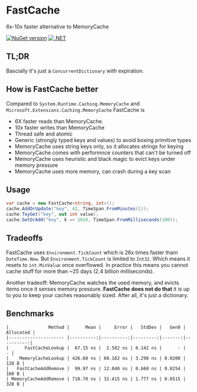 # FastCache

6x-10x faster alternative to MemoryCache

[![NuGet version](https://badge.fury.io/nu/jitbit.fastcache.svg)](https://badge.fury.io/nu/jitbit.fastcache)
[![.NET](https://github.com/jitbit/FastCache/actions/workflows/dotnet.yml/badge.svg)](https://github.com/jitbit/FastCache/actions/workflows/dotnet.yml)

## TL;DR

Bascially it's just a `ConcurrentDictionary` with expiration.

## How is FastCache better

Compared to `System.Runtime.Caching.MemoryCache` and `Microsoft.Extensions.Caching.MemoryCache` FastCache is

* 6X faster reads than MemoryCache.
* 10x faster writes than MemoryCache
* Thread safe and atomic
* Generic (strongly typed keys and values) to avoid boxing primitive types
* MemoryCache uses string keys only, so it allocates strings for keying
* MemoryCache comes with performnce counters that can't be turned off
* MemoryCache uses heuristic and black magic to evict keys under memory pressure
* MemoryCache uses more memory, can crash during a key scan

## Usage

```csharp
var cache = new FastCache<string, int>();
cache.AddOrUpdate("key", 42, TimeSpan.FromMinutes(1));
cache.TeyGet("key", out int value);
cache.GetOrAdd("key", k => 1024, TimeSpan.FromMilliseconds(100));

```

## Tradeoffs

FastCache uses `Environment.TickCount` which is 26x times faster tham `DateTime.Now`. But `Environment.TickCount` is limited to `Int32`. Which means it resets to `int.MinValue` once overflowed. In practice this means you cannot cache stuff for more than ~25 days (2.4 billion milliseconds).

Another tradeoff: MemoryCache watches the used memory, and evicts items once it senses memory pressure. **FastCache does not do that** it is up to you to keep your caches reasonably sized. After all, it's just a dictionary.

## Benchmarks

```
|               Method |      Mean |     Error |   StdDev |   Gen0 | Allocated |
|--------------------- |----------:|----------:|---------:|-------:|----------:|
|      FastCacheLookup |  67.15 ns |  2.582 ns | 0.142 ns |      - |         - |
|    MemoryCacheLookup | 426.60 ns | 60.162 ns | 3.298 ns | 0.0200 |     128 B |
|   FastCacheAddRemove |  99.97 ns | 12.040 ns | 0.660 ns | 0.0254 |     160 B |
| MemoryCacheAddRemove | 710.70 ns | 32.415 ns | 1.777 ns | 0.0515 |     328 B |
```
